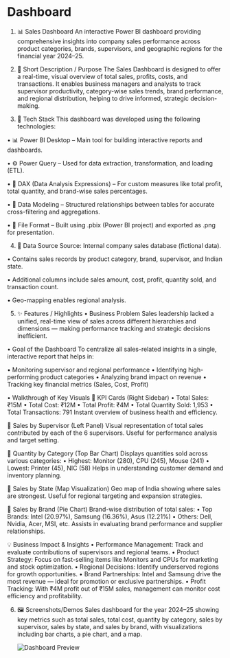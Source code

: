 # Dashboard
1. 📊 Sales Dashboard
 An interactive Power BI dashboard providing comprehensive insights into company sales performance across product categories, brands, supervisors, and geographic regions for the financial year 2024–25.

2. 📝 Short Description / Purpose
 The Sales Dashboard is designed to offer a real-time, visual overview of total sales, profits, costs, and transactions. It enables business managers and analysts to track supervisor productivity, category-wise   sales trends, brand performance, and regional distribution, helping to drive informed, strategic decision-making.

3. 🧰 Tech Stack
 This dashboard was developed using the following technologies:

 • 📊 Power BI Desktop – Main tool for building interactive reports and dashboards.

 • ⚙️ Power Query – Used for data extraction, transformation, and loading (ETL).

 • 🧠 DAX (Data Analysis Expressions) – For custom measures like total profit, total quantity, and brand-wise sales percentages.

 • 🧩 Data Modeling – Structured relationships between tables for accurate cross-filtering and aggregations.

 • 📁 File Format – Built using .pbix (Power BI project) and exported as .png for presentation.

4. 📂 Data Source
 Source: Internal company sales database (fictional data).

 • Contains sales records by product category, brand, supervisor, and Indian state.

 • Additional columns include sales amount, cost, profit, quantity sold, and transaction count.

 • Geo-mapping enables regional analysis.

5. ✨ Features / Highlights
 • Business Problem
   Sales leadership lacked a unified, real-time view of sales across different hierarchies and dimensions — making performance tracking and strategic decisions inefficient.

 • Goal of the Dashboard
   To centralize all sales-related insights in a single, interactive report that helps in:

  • Monitoring supervisor and regional performance
  • Identifying high-performing product categories
  • Analyzing brand impact on revenue
  • Tracking key financial metrics (Sales, Cost, Profit)

• Walkthrough of Key Visuals
🔹 KPI Cards (Right Sidebar)
 • Total Sales: ₹15M
 • Total Cost: ₹12M
 • Total Profit: ₹4M
 • Total Quantity Sold: 1,953
 • Total Transactions: 791
Instant overview of business health and efficiency.

🔹 Sales by Supervisor (Left Panel)
 Visual representation of total sales contributed by each of the 6 supervisors. Useful for performance analysis and target setting.

🔹 Quantity by Category (Top Bar Chart)
 Displays quantities sold across various categories:
 • Highest: Monitor (280), CPU (245), Mouse (241)
 • Lowest: Printer (45), NIC (58)
   Helps in understanding customer demand and inventory planning.

🔹 Sales by State (Map Visualization)
 Geo map of India showing where sales are strongest. Useful for regional targeting and expansion strategies.

🔹 Sales by Brand (Pie Chart)
 Brand-wise distribution of total sales:
 • Top Brands: Intel (20.97%), Samsung (16.36%), Asus (12.21%)
 • Others: Dell, Nvidia, Acer, MSI, etc.
   Assists in evaluating brand performance and supplier relationships.

💡 Business Impact & Insights
 • Performance Management: Track and evaluate contributions of supervisors and regional teams.
 • Product Strategy: Focus on fast-selling items like Monitors and CPUs for marketing and stock optimization.
 • Regional Decisions: Identify underserved regions for growth opportunities.
 • Brand Partnerships: Intel and Samsung drive the most revenue — ideal for promotion or exclusive partnerships.
 • Profit Tracking: With ₹4M profit out of ₹15M sales, management can monitor cost efficiency and profitability.

6. 🖼️ Screenshots/Demos
   Sales dashboard for the year 2024–25 showing key metrics such as total sales, total cost, quantity by category, sales by supervisor, sales by state, and sales by brand, with visualizations including bar
   charts, a pie chart, and a map.
   
   ![Dashboard Preview](https://github.com/Soumipal56/Sales_dashboard/blob/main/dashboard.png)
